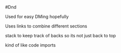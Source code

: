 #Dnd

Used for easy DMing hopefully

Uses links to combine different sections 

stack to keep track of backs so its not just back to top

kind of like code imports
